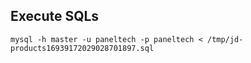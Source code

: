 ## Execute SQLs

    mysql -h master -u paneltech -p paneltech < /tmp/jd-products16939172029028701897.sql

